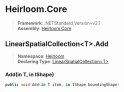 # Heirloom.Core

> **Framework**: .NETStandard,Version=v2.1  
> **Assembly**: [Heirloom.Core][0]  

## LinearSpatialCollection\<T>.Add

> **Namespace**: [Heirloom][0]  
> **Declaring Type**: [LinearSpatialCollection\<T>][1]  

### Add(in T, in IShape)

```cs
public void Add(in T item, in IShape boundingShape)
```

[0]: ../../../Heirloom.Core.md
[1]: ../LinearSpatialCollection[T].md
